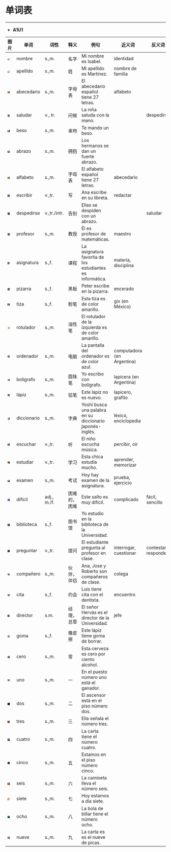 # 单词表

----

- **A1U1**

| 图片 | 单词 | 词性 | 释义 | 例句 | 近义词 | 反义词 |
| --- | --- | ---- | ---- | ---- | ---- | ----- |
| <img src="pics/0001.jpg" width="50%"/> | nombre | s.,m. | 名字 | Mi nombre es Isabel. | identidad | |
| <img src="pics/0002.jpg" width="50%"/> | apellido | s.,m. | 姓 | Mi apellido es Martínez. | nombre de familia | |
| <img src="pics/0003.jpg" width="50%"/> | abecedario | s.,m. | 字母表 | El abecedario español tiene 27 letras. | alfabeto | |
| <img src="pics/0004.jpg" width="50%"/> | saludar | v., tr. | 问候 | La niña saluda con la mano. | | despedirse |
| <img src="pics/0005.jpg" width="50%"/> | beso | s.,m. | 亲吻 | Te mando un beso. | | |
| <img src="pics/0006.jpg" width="50%"/> | abrazo | s.,m. | 拥抱 | Los hermanos se dan un fuerte abrazo. | | |
| <img src="pics/0007.jpg" width="50%"/> | alfabeto | s.,m. | 字母表 | El alfabeto español tiene 27 letras. | abecedario | |
| <img src="pics/0008.jpg" width="50%"/> | escribir | v.,tr. | 写 | Ana escribe en su libreta. | redactar |
| <img src="pics/0009.jpg" width="50%"/> | despedirse | v.,tr./intr. | 告别 | Ellas se despiden con un abrazo. | | saludar |
| <img src="pics/0010.jpg" width="50%"/> | profesor | s.,m. | 教授 | Él es profesor de matemáticas. | maestro |
| <img src="pics/0011.jpg" width="50%"/> | asignatura | s.,f. | 课程 | La asignatura favorita de los estudiantes es informática. | materia, disciplina | |
| <img src="pics/0012.jpg" width="50%"/> | pizarra | s.,f. | 黑板 | Peter escribe en la pizarra. | encerado | |
| <img src="pics/0013.jpg" width="50%"/> | tiza | s.,f. | 粉笔 | Esta tiza es de color amarillo. | gix (en México) | |
| <img src="pics/0014.jpg" width="50%"/> | rotulador | s.,m. | 油性笔 | El rotulador de la izquierda es de color amarillo. | | |
| <img src="pics/0015.jpg" width="50%"/> | ordenador | s.,m. | 电脑 | La pantalla del ordenador es de color azul. | computadora (en Argentina) | |
| <img src="pics/0016.jpg" width="50%"/> | bolígrafo | s.,m. | 圆珠笔 | Yo escribo con bolígrafo. | lapicera (en Argentina) | |
| <img src="pics/0017.jpg" width="50%"/> | lápiz | s.,m. | 铅笔 | Este lápiz no es nuevo. | lapicero, grafito | |
| <img src="pics/0018.jpg" width="50%"/> | diccionario | s.,m. | 字典 | Yoshi busca una palabra en su diccionario japonés- inglés. | léxico, enciclopedia | |
| <img src="pics/0019.jpg" width="50%"/> | escuchar | v.,tr. | 听 | El niño escucha música. | percibir, oír | |
| <img src="pics/0020.jpg" width="50%"/> | estudiar | v.,tr. | 学习 | Esta chica estudia mucho. | aprender, memorizar | |
| <img src="pics/0021.jpg" width="50%"/> | examen | s.,m. | 考试 | Hoy hay examen de la asignatura. | prueba, ejercicio |
| <img src="pics/0022.jpg" width="50%"/> | difícil | adj., m./f. | 困难的，困难 | Este salto es muy difícil. | complicado | fácil, sencillo |
| <img src="pics/0023.jpg" width="50%"/> | biblioteca | s.,f. | 图书馆 | Yo estudio en la biblioteca de la Universidad. | | |
| <img src="pics/0024.jpg" width="50%"/> | preguntar | v.,tr. | 提问 | El estudiante pregunta al profesor en clase. | interrogar, cuestionar | contestar, responder |
| <img src="pics/0025.jpg" width="50%"/> | compañero | s.,m. | 伙伴，伴侣 | Ana, Jose y Roberto son compañeros de clase. | colega | |
| <img src="pics/0026.jpg" width="50%"/> | cita | s.,f. | 约会 | Luis tiene cita con el dentista. | encuentro
| <img src="pics/0027.jpg" width="50%"/> | director | s.m. | 经理，总管 | El señor Hervás es el director de la Universidad. | jefe | |
| <img src="pics/0028.jpg" width="50%"/> | goma | s.,f. | 橡皮擦 | Este lápiz tiene goma de borrar. | | |
| <img src="pics/0029.jpg" width="50%"/> | cero | s.,m. | 零 | Esta cerveza es cero por ciento alcohol. | | |
| <img src="pics/0030.jpg" width="50%"/> | uno | s.,m. | 一 | En el puesto número uno está el ganador. | | |
| <img src="pics/0031.jpg" width="50%"/> | dos | s.,m. | 二 | El ascensor está en el piso número dos. | | |
| <img src="pics/0032.jpg" width="50%"/> | tres | s.,m. | 三 | Ella señala el número tres. | | |
| <img src="pics/0033.jpg" width="50%"/> | cuatro | s.,m. | 四 | La carta tiene el número cuatro. | | |
| <img src="pics/0034.jpg" width="50%"/> | cinco | s.,m. | 五 | Estamos en el piso número cinco. | | |
| <img src="pics/0035.jpg" width="50%"/> | seis | s.,m. | 六 | La camiseta lleva el número seis. | | |
| <img src="pics/0036.jpg" width="50%"/> | siete | s.,m. | 七 | Hoy estamos a día siete. | | |
| <img src="pics/0037.jpg" width="50%"/> | ocho | s.,m. | 八 | La bola de billar tiene el número ocho. | | |
| <img src="pics/0038.jpg" width="50%"/> | nueve | s.,m. | 九 | La carta es es el nueve de picas. | | |
